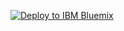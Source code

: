 
[![Deploy to IBM Bluemix](https://bluemix.net/deploy/button.png)](https://bluemix.net/deploy?repository=https://hub.jazz.net/iwinoto/git/NPP.mobile.payments.APIs)
